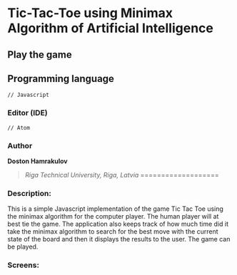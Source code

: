 # Tic-Tac-Toe using Minimax Algorithm of Artificial Intelligence

## Play the game

## Programming language
```[Javascript]
// Javascript
```

### Editor (IDE)
```[atom]
// Atom
```

### Author
**Doston Hamrakulov**
>*Riga Technical University, Riga, Latvia*
===================

### Description:
This is a simple Javascript implementation of the game Tic Tac Toe using the minimax algorithm for the computer player. The human player will at best tie the game. The application also keeps track of how much time did it take the minimax algorithm to search for the best move with the current state of the board and then it displays the results to the user. The game can be played.

### Screens:
